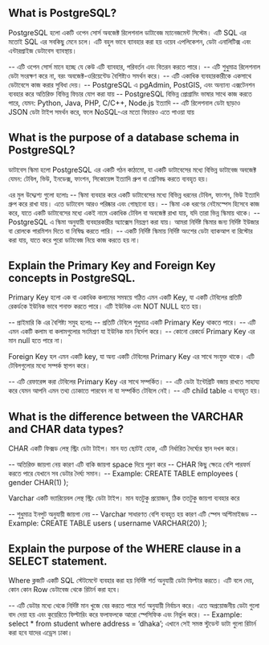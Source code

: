 ## What is PostgreSQL?

PostgreSQL হলো একটি ওপেন সোর্স অবজেক্ট রিলেশনাল  ডাটাবেজ ম্যানেজমেন্ট সিস্টেম। এটি SQL এর মতোই SQL এর সবকিছু মেনে চলে। এটি বহুল ভাবে ব্যাবহার করা হয় ওয়েব এপলিকেশন, ডেটা এনালিটিক্স এবং এন্টারপ্রাইজ ডেটাবেস ব্যাবস্থায়। 

-- এটি ওপেন সোর্স মানে হচ্ছে  যে কেউ এটি ব্যাবহার, পরিবর্তন এবং বিতরন করতে পারে।
-- এটি শুধুমাত্র রিলেশনাল ডেটা সংরক্ষণ করে না, বরং অবজেক্ট-ওরিয়েন্টেড বৈশিষ্ট্যও সমর্থন করে।
-- এটি একাধিক ব্যবহারকারীকে একসাথে ডেটাবেসে কাজ করার সুবিধা দেয়।
-- PostgreSQL এ pgAdmin, PostGIS, এবং অন্যান্য এক্সটেনশন ব্যবহার করে অতিরিক্ত বিভিন্ন ফিচার যোগ করা যায়
-- PostgreSQL বিভিন্ন প্রোগ্রামিং ভাষার সাথে কাজ করতে পারে, যেমন: Python, Java, PHP, C/C++, Node.js ইত্যাদি
-- এটি রিলেশনাল ডেটা ছাড়াও JSON ডেটা টাইপ সমর্থন করে, ফলে NoSQL-এর মতো ফিচারও এতে পাওয়া যায়



## What is the purpose of a database schema in PostgreSQL?

ডাটাবেস স্কিমা হলো PostgreSQL এর একটি গঠন কাঠামো, যা একটি ডাটাবেসের মধ্যে বিভিন্ন ডাটাবেজ অবজেক্ট যেমন: টেবিল, ভিউ, ইনডেক্স, ফাংশন, সিকোয়েন্স ইত্যাদি গ্রুপ বা শ্রেণিবদ্ধ করতে ব্যবহৃত হয়।

এর মুল উদ্দ্যেশ্য গুলো হলোঃ
-- স্কিমা ব্যবহার করে একটি ডাটাবেসের মধ্যে বিভিন্ন ধরনের টেবিল, ফাংশন, ভিউ ইত্যাদি গ্রুপ করে রাখা যায়। এতে ডাটাবেস আরও পরিষ্কার এবং গোছানো হয়।
-- স্কিমা এক ধরণের নেইমস্পেস হিসেবে কাজ করে, যাতে একটি ডাটাবেসের মধ্যে একই নামে একাধিক টেবিল বা অবজেক্ট রাখা যায়, যদি তারা ভিন্ন স্কিমায় থাকে।
-- PostgreSQL এ স্কিমা অনুযায়ী ব্যবহারকারীর অ্যাক্সেস নিয়ন্ত্রণ করা যায়। আমরা নির্দিষ্ট স্কিমার জন্য নির্দিষ্ট ইউজার বা রোলকে পারমিশন দিতে বা নিষিদ্ধ করতে পারি।
-- একটি নির্দিষ্ট স্কিমায় নির্দিষ্ট অংশের ডেটা ব্যাকআপ বা রিস্টোর করা যায়, যাতে করে পুরো ডাটাবেজ নিয়ে কাজ করতে হয় না।



## Explain the Primary Key and Foreign Key concepts in PostgreSQL.

Primary Key হলো এক বা একাধিক কলামের সমন্বয়ে গঠিত এমন একটি Key, যা একটি টেবিলের প্রতিটি রেকর্ডকে ইউনিক ভাবে শনাক্ত করতে পারে। এটি ইউনিক এবং NOT NULL হতে হয়।

-- প্রাইমারি কি এর বৈশিষ্ট্য সমুহ হলোঃ
-- প্রতিটি টেবিলে শুধুমাত্র একটি Primary Key থাকতে পারে।
-- এটি এমন একটি কলাম বা কলামগুলোর সংমিশ্রণ যা ইউনিক মান নির্দেশ করে।
-- কোনো রেকর্ডে Primary Key এর মান null হতে পারে না।


Foreign Key হল এমন একটি key, যা অন্য একটি টেবিলের Primary Key এর সাথে সংযুক্ত থাকে। এটি টেবিলগুলোর মধ্যে সম্পর্ক স্থাপন করে।

-- এটি রেফারেন্স করা টেবিলের Primary Key এর সাথে সম্পর্কিত।
-- এটি ডেটা ইন্টেগ্রিটি বজায় রাখতে সাহায্য করে যেমন আপনি এমন তথ্য ঢোকাতে পারবেন না যা সম্পর্কিত টেবিলে নেই।
-- এটি child table এ ব্যবহৃত হয়।






## What is the difference between the VARCHAR and CHAR data types?

CHAR একটি ফিক্সড লেন্থ স্ট্রিং ডেটা টাইপ। মান যত ছোটই হোক, এটি নির্ধারিত দৈর্ঘ্যের স্থান দখল করে।

-- অতিরিক্ত জায়গা নেয় কারণ এটি বাকি জায়গা space দিয়ে পূরণ করে
-- CHAR কিছু ক্ষেত্রে বেশি পারফর্ম করতে পারে যেখানে সব ডেটার দৈর্ঘ্য সমান।
-- Example: CREATE TABLE employees (
    gender CHAR(1)
);


Varchar একটি ভ্যারিয়েবল লেন্থ স্ট্রিং ডেটা টাইপ। মান যতটুকু প্রয়োজন, ঠিক ততটুকু জায়গা ব্যবহার করে

-- শুধুমাত্র ইনপুট অনুযায়ী জায়গা নেয়
-- Varchar সাধারণত বেশি ব্যবহৃত হয় কারণ এটি স্পেস অপ্টিমাইজড
-- Example: CREATE TABLE users (
    username VARCHAR(20)
);




## Explain the purpose of the WHERE clause in a SELECT statement. 

Where ক্লজটি একটি SQL স্টেটমেন্টে ব্যবহার করা হয় নির্দিষ্ট শর্ত অনুযায়ী ডেটা ফিল্টার করতে। এটি বলে দেয়, কোন কোন Row ডেটাবেজ থেকে রিটার্ন করা হবে।

-- এটি ডেটার মধ্যে থেকে নির্দিষ্ট মান খুজে বের করতে পারে শর্ত অনুযায়ী নির্বাচন করে। এতে অপ্রয়োজনীয় ডেটা গুলো বাদ দেয়া হয় এবং কুয়েরিতে ফিল্টারিং করে ফলাফলকে আরো স্পেসিফিক এবং নির্ভুল করে।
-- Example: select * from student where address = ‘dhaka’;
এখানে সেই সমস্ত স্টুডেন্ট ডাটা গুলো রিটার্ন করা হবে যাদের এড্রেস ঢাকা।
